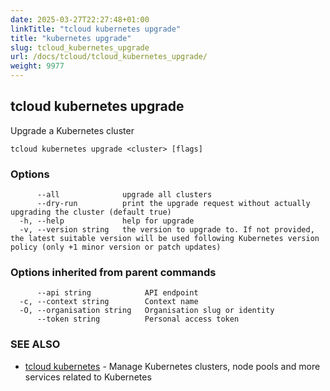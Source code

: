 ```yaml
---
date: 2025-03-27T22:27:48+01:00
linkTitle: "tcloud kubernetes upgrade"
title: "kubernetes upgrade"
slug: tcloud_kubernetes_upgrade
url: /docs/tcloud/tcloud_kubernetes_upgrade/
weight: 9977
---
```

## tcloud kubernetes upgrade

Upgrade a Kubernetes cluster

```
tcloud kubernetes upgrade <cluster> [flags]
```

### Options

```
      --all              upgrade all clusters
      --dry-run          print the upgrade request without actually upgrading the cluster (default true)
  -h, --help             help for upgrade
  -v, --version string   the version to upgrade to. If not provided, the latest suitable version will be used following Kubernetes version policy (only +1 minor version or patch updates)
```

### Options inherited from parent commands

```
      --api string            API endpoint
  -c, --context string        Context name
  -O, --organisation string   Organisation slug or identity
      --token string          Personal access token
```

### SEE ALSO

* [tcloud kubernetes](/docs/tcloud/tcloud_kubernetes/)	 - Manage Kubernetes clusters, node pools and more services related to Kubernetes

